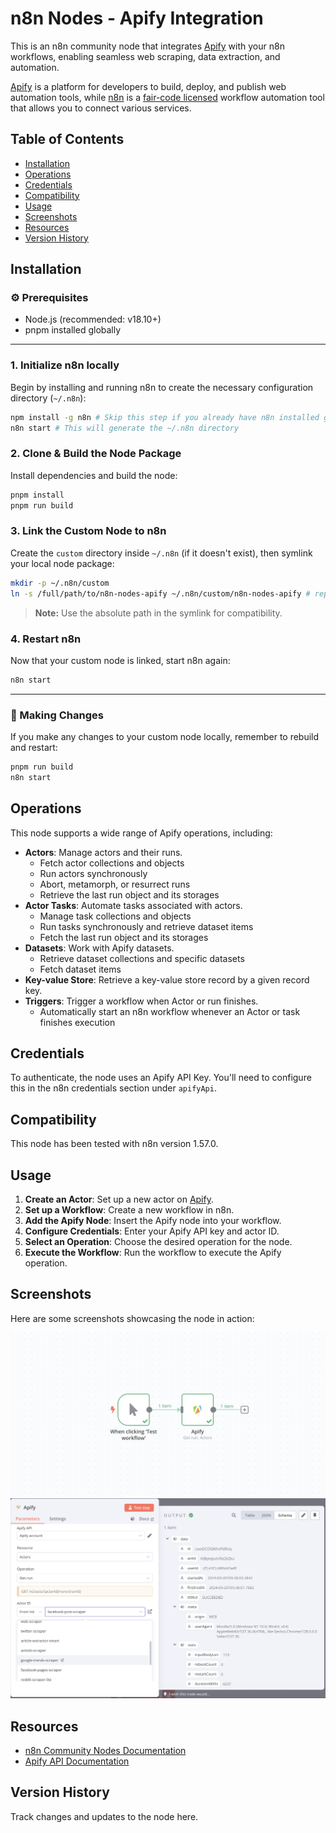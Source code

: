 # n8n Nodes - Apify Integration

This is an n8n community node that integrates [Apify](https://apify.com) with your n8n workflows, enabling seamless web scraping, data extraction, and automation.

[Apify](https://apify.com) is a platform for developers to build, deploy, and publish web automation tools, while [n8n](https://n8n.io/) is a [fair-code licensed](https://docs.n8n.io/reference/license/) workflow automation tool that allows you to connect various services.

## Table of Contents

- [Installation](#installation)
- [Operations](#operations)
- [Credentials](#credentials)
- [Compatibility](#compatibility)
- [Usage](#usage)
- [Screenshots](#screenshots)
- [Resources](#resources)
- [Version History](#version-history)

## Installation

### ⚙️ Prerequisites

- Node.js (recommended: v18.10+)
- pnpm installed globally

---

### 1. Initialize n8n locally

Begin by installing and running n8n to create the necessary configuration directory (`~/.n8n`):

```bash
npm install -g n8n # Skip this step if you already have n8n installed globally
n8n start # This will generate the ~/.n8n directory
```

### 2. Clone & Build the Node Package

Install dependencies and build the node:

```bash
pnpm install
pnpm run build
```

### 3. Link the Custom Node to n8n

Create the `custom` directory inside `~/.n8n` (if it doesn't exist), then symlink your local node package:

```bash
mkdir -p ~/.n8n/custom
ln -s /full/path/to/n8n-nodes-apify ~/.n8n/custom/n8n-nodes-apify # replace full/path/to with the path to your n8n-nodes-apify directory
```

> **Note:** Use the absolute path in the symlink for compatibility.

### 4. Restart n8n

Now that your custom node is linked, start n8n again:

```bash
n8n start
```

---

### 🔁 Making Changes

If you make any changes to your custom node locally, remember to rebuild and restart:

```bash
pnpm run build
n8n start
```

## Operations

This node supports a wide range of Apify operations, including:

- **Actors**: Manage actors and their runs.
  - Fetch actor collections and objects
  - Run actors synchronously
  - Abort, metamorph, or resurrect runs
  - Retrieve the last run object and its storages
- **Actor Tasks**: Automate tasks associated with actors.
  - Manage task collections and objects
  - Run tasks synchronously and retrieve dataset items
  - Fetch the last run object and its storages
- **Datasets**: Work with Apify datasets.
  - Retrieve dataset collections and specific datasets
  - Fetch dataset items
- **Key-value Store**: Retrieve a key-value store record by a given record key.
- **Triggers**: Trigger a workflow when Actor or run finishes.
  - Automatically start an n8n workflow whenever an Actor or task finishes execution

## Credentials

To authenticate, the node uses an Apify API Key. You'll need to configure this in the n8n credentials section under `apifyApi`.

## Compatibility

This node has been tested with n8n version 1.57.0.

## Usage

1. **Create an Actor**: Set up a new actor on [Apify](https://apify.com).
2. **Set up a Workflow**: Create a new workflow in n8n.
3. **Add the Apify Node**: Insert the Apify node into your workflow.
4. **Configure Credentials**: Enter your Apify API key and actor ID.
5. **Select an Operation**: Choose the desired operation for the node.
6. **Execute the Workflow**: Run the workflow to execute the Apify operation.

## Screenshots

Here are some screenshots showcasing the node in action:

![Screenshot 1](./docs/Screenshot%202024-10-06%20at%2001.54.44.png)
![Screenshot 2](./docs/Screenshot%202024-10-06%20at%2002.04.16.png)

## Resources

- [n8n Community Nodes Documentation](https://docs.n8n.io/integrations/community-nodes/)
- [Apify API Documentation](https://docs.apify.com)

## Version History

Track changes and updates to the node here.
